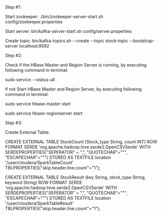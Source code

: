 Step #1:

Start zookeeper: ./bin/zookeeper-server-start.sh config/zookeeper.properties

Start server: bin/kafka-server-start.sh config/server.properties

Create topic: bin/kafka-topics.sh --create --topic stock-topic --bootstrap-server localhost:9092

Step #2:

Check if the HBase Master and Region Server is running, by executing following command in terminal:

sudo service --status-all

If not Start HBase Master and Region Server, by executing following command in terminal:

sudo service hbase-master start

sudo service hbase-regionserver start

Step #3:

Create External Table:

CREATE EXTERNAL TABLE StockCount (Stock_type String, count INT) ROW FORMAT SERDE 'org.apache.hadoop.hive.serde2.OpenCSVSerde' WITH SERDEPROPERTIES("SEPERATOR" = ",", "QUOTECHAR"=""", "ESCAPECHAR"=""") STORED AS TEXTFILE location '/user/cloudera/SparkTableCount' TBLPROPERTIES("skip.header.line.count"="1");

CREATE EXTERNAL TABLE StockResult (key String, stock_type String, keyword String) ROW FORMAT SERDE 'org.apache.hadoop.hive.serde2.OpenCSVSerde' WITH SERDEPROPERTIES("SEPERATOR" = ",", "QUOTECHAR"=""", "ESCAPECHAR"=""") STORED AS TEXTFILE location '/user/cloudera/SparkTableResult' TBLPROPERTIES("skip.header.line.count"="1");
